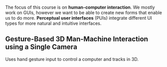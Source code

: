 The focus of this course is on **human-computer interaction**. We mostly work on GUIs, however we want to be able to create new forms that enable us to do more. **Perceptual user interfaces** (PUIs) integrate different UI types for more natural and intuitive interfaces. 

## Gesture-Based 3D Man-Machine Interaction using a Single Camera

Uses hand gesture input to control a computer and tracks in 3D. 
